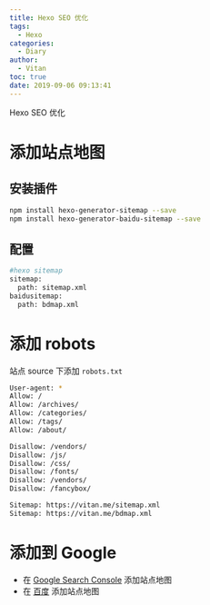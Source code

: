 ```yaml
---
title: Hexo SEO 优化
tags:
  - Hexo 
categories:
  - Diary
author:
  - Vitan
toc: true
date: 2019-09-06 09:13:41
---
```

Hexo SEO 优化
<!--more-->

# 添加站点地图
## 安装插件
```bash
npm install hexo-generator-sitemap --save
npm install hexo-generator-baidu-sitemap --save
```

## 配置
```bash _config.yml
#hexo sitemap
sitemap:
  path: sitemap.xml
baidusitemap:
  path: bdmap.xml
```

# 添加 robots
站点 source 下添加 `robots.txt`
```bash robots.txt
User-agent: *
Allow: /
Allow: /archives/
Allow: /categories/
Allow: /tags/
Allow: /about/

Disallow: /vendors/
Disallow: /js/
Disallow: /css/
Disallow: /fonts/
Disallow: /vendors/
Disallow: /fancybox/

Sitemap: https://vitan.me/sitemap.xml
Sitemap: https://vitan.me/bdmap.xml
```

# 添加到 Google
- 在 [Google Search Console](https://search.google.com/search-console) 添加站点地图
- 在 [百度](https://ziyuan.baidu.com/linksubmit/index) 添加站点地图